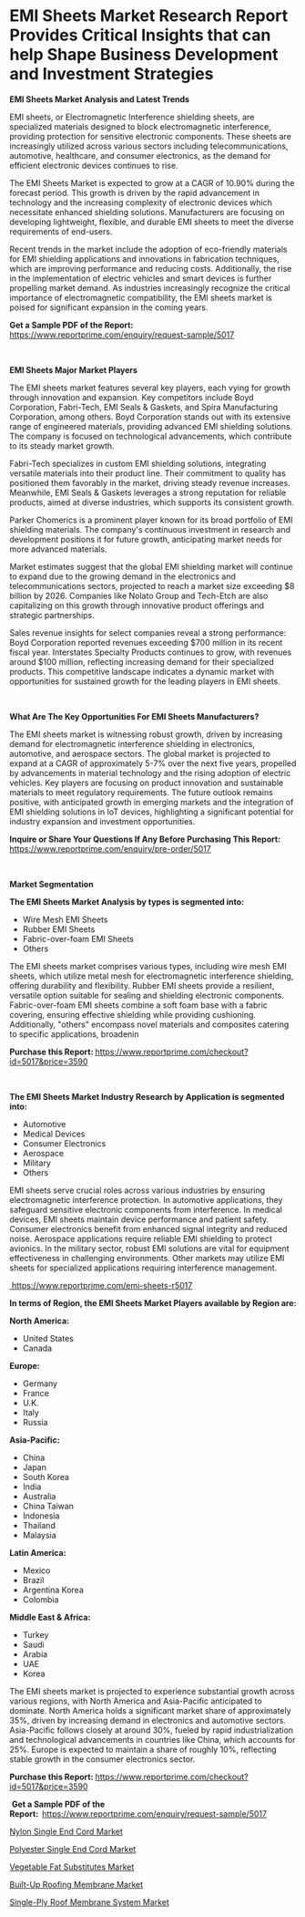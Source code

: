 <p><h1>EMI Sheets Market Research Report Provides Critical Insights that can help Shape Business Development and Investment Strategies</h1></p><p><strong>EMI Sheets Market Analysis and Latest Trends</strong></p>
<p><p>EMI sheets, or Electromagnetic Interference shielding sheets, are specialized materials designed to block electromagnetic interference, providing protection for sensitive electronic components. These sheets are increasingly utilized across various sectors including telecommunications, automotive, healthcare, and consumer electronics, as the demand for efficient electronic devices continues to rise.</p><p>The EMI Sheets Market is expected to grow at a CAGR of 10.90% during the forecast period. This growth is driven by the rapid advancement in technology and the increasing complexity of electronic devices which necessitate enhanced shielding solutions. Manufacturers are focusing on developing lightweight, flexible, and durable EMI sheets to meet the diverse requirements of end-users.</p><p>Recent trends in the market include the adoption of eco-friendly materials for EMI shielding applications and innovations in fabrication techniques, which are improving performance and reducing costs. Additionally, the rise in the implementation of electric vehicles and smart devices is further propelling market demand. As industries increasingly recognize the critical importance of electromagnetic compatibility, the EMI sheets market is poised for significant expansion in the coming years.</p></p>
<p><strong>Get a Sample PDF of the Report:&nbsp;</strong> <a href="https://www.reportprime.com/enquiry/request-sample/5017?utm_campaign=1572&utm_medium=2&utm_source=Github&utm_content=ia&utm_term=18102024&utm_id=emi-sheets">https://www.reportprime.com/enquiry/request-sample/5017</a></p>
<p>&nbsp;</p>
<p><strong>EMI Sheets Major Market Players</strong></p>
<p><p>The EMI sheets market features several key players, each vying for growth through innovation and expansion. Key competitors include Boyd Corporation, Fabri-Tech, EMI Seals & Gaskets, and Spira Manufacturing Corporation, among others. Boyd Corporation stands out with its extensive range of engineered materials, providing advanced EMI shielding solutions. The company is focused on technological advancements, which contribute to its steady market growth.</p><p>Fabri-Tech specializes in custom EMI shielding solutions, integrating versatile materials into their product line. Their commitment to quality has positioned them favorably in the market, driving steady revenue increases. Meanwhile, EMI Seals & Gaskets leverages a strong reputation for reliable products, aimed at diverse industries, which supports its consistent growth.</p><p>Parker Chomerics is a prominent player known for its broad portfolio of EMI shielding materials. The company's continuous investment in research and development positions it for future growth, anticipating market needs for more advanced materials.</p><p>Market estimates suggest that the global EMI shielding market will continue to expand due to the growing demand in the electronics and telecommunications sectors, projected to reach a market size exceeding $8 billion by 2026. Companies like Nolato Group and Tech-Etch are also capitalizing on this growth through innovative product offerings and strategic partnerships.</p><p>Sales revenue insights for select companies reveal a strong performance: Boyd Corporation reported revenues exceeding $700 million in its recent fiscal year. Interstates Specialty Products continues to grow, with revenues around $100 million, reflecting increasing demand for their specialized products. This competitive landscape indicates a dynamic market with opportunities for sustained growth for the leading players in EMI sheets.</p></p>
<p>&nbsp;</p>
<p><strong>What Are The Key Opportunities For EMI Sheets Manufacturers?</strong></p>
<p><p>The EMI sheets market is witnessing robust growth, driven by increasing demand for electromagnetic interference shielding in electronics, automotive, and aerospace sectors. The global market is projected to expand at a CAGR of approximately 5-7% over the next five years, propelled by advancements in material technology and the rising adoption of electric vehicles. Key players are focusing on product innovation and sustainable materials to meet regulatory requirements. The future outlook remains positive, with anticipated growth in emerging markets and the integration of EMI shielding solutions in IoT devices, highlighting a significant potential for industry expansion and investment opportunities.</p></p>
<p><strong>Inquire or Share Your Questions If Any Before Purchasing This Report:</strong> <a href="https://www.reportprime.com/enquiry/pre-order/5017?utm_campaign=1572&utm_medium=2&utm_source=Github&utm_content=ia&utm_term=18102024&utm_id=emi-sheets">https://www.reportprime.com/enquiry/pre-order/5017</a></p>
<p>&nbsp;</p>
<p><strong>Market Segmentation</strong></p>
<p><strong>The EMI Sheets Market Analysis by types is segmented into:</strong></p>
<p><ul><li>Wire Mesh EMI Sheets</li><li>Rubber EMI Sheets</li><li>Fabric-over-foam EMI Sheets</li><li>Others</li></ul></p>
<p><p>The EMI sheets market comprises various types, including wire mesh EMI sheets, which utilize metal mesh for electromagnetic interference shielding, offering durability and flexibility. Rubber EMI sheets provide a resilient, versatile option suitable for sealing and shielding electronic components. Fabric-over-foam EMI sheets combine a soft foam base with a fabric covering, ensuring effective shielding while providing cushioning. Additionally, "others" encompass novel materials and composites catering to specific applications, broadenin</p></p>
<p><strong>Purchase this Report:&nbsp;</strong><a href="https://www.reportprime.com/checkout?id=5017&price=3590&utm_campaign=1572&utm_medium=2&utm_source=Github&utm_content=ia&utm_term=18102024&utm_id=emi-sheets">https://www.reportprime.com/checkout?id=5017&price=3590</a></p>
<p>&nbsp;</p>
<p><strong>The EMI Sheets Market Industry Research by Application is segmented into:</strong></p>
<p><ul><li>Automotive</li><li>Medical Devices</li><li>Consumer Electronics</li><li>Aerospace</li><li>Military</li><li>Others</li></ul></p>
<p><p>EMI sheets serve crucial roles across various industries by ensuring electromagnetic interference protection. In automotive applications, they safeguard sensitive electronic components from interference. In medical devices, EMI sheets maintain device performance and patient safety. Consumer electronics benefit from enhanced signal integrity and reduced noise. Aerospace applications require reliable EMI shielding to protect avionics. In the military sector, robust EMI solutions are vital for equipment effectiveness in challenging environments. Other markets may utilize EMI sheets for specialized applications requiring interference management.</p></p>
<p><a href="https://www.reportprime.com/emi-sheets-r5017?utm_campaign=1572&utm_medium=2&utm_source=Github&utm_content=ia&utm_term=18102024&utm_id=emi-sheets">&nbsp;https://www.reportprime.com/emi-sheets-r5017</a></p>
<p><strong>In terms of Region, the EMI Sheets Market Players available by Region are:</strong></p>
<p>
    <p> <strong> North America: </strong>
        <ul>
            <li>United States</li>
            <li>Canada</li>
        </ul>
        </p> 
    <p> <strong> Europe: </strong>
        <ul>
            <li>Germany</li>
            <li>France</li>
            <li>U.K.</li>
            <li>Italy</li>
            <li>Russia</li>
        </ul>
        </p> 
    <p> <strong> Asia-Pacific: </strong>
        <ul>
            <li>China</li>
            <li>Japan</li>
            <li>South Korea</li>
            <li>India</li>
            <li>Australia</li>
            <li>China Taiwan</li>
            <li>Indonesia</li>
            <li>Thailand</li>
            <li>Malaysia</li>
        </ul>
        </p> 
    <p> <strong> Latin America: </strong>
        <ul>
            <li>Mexico</li>
            <li>Brazil</li>
            <li>Argentina Korea</li>
            <li>Colombia</li>
        </ul>
        </p> 
    <p> <strong> Middle East & Africa: </strong>
        <ul>
            <li>Turkey</li>
            <li>Saudi</li>
            <li>Arabia</li>
            <li>UAE</li>
            <li>Korea</li>
        </ul>
    </p>
    </p>
<p><p>The EMI sheets market is projected to experience substantial growth across various regions, with North America and Asia-Pacific anticipated to dominate. North America holds a significant market share of approximately 35%, driven by increasing demand in electronics and automotive sectors. Asia-Pacific follows closely at around 30%, fueled by rapid industrialization and technological advancements in countries like China, which accounts for 25%. Europe is expected to maintain a share of roughly 10%, reflecting stable growth in the consumer electronics sector.</p></p>
<p><strong>Purchase this Report: </strong><a href="https://www.reportprime.com/checkout?id=5017&price=3590&utm_campaign=1572&utm_medium=2&utm_source=Github&utm_content=ia&utm_term=18102024&utm_id=emi-sheets">https://www.reportprime.com/checkout?id=5017&price=3590</a></p>
<p>&nbsp;<strong>Get a Sample PDF of the Report:&nbsp;&nbsp;</strong><a href="https://www.reportprime.com/enquiry/request-sample/5017?utm_campaign=1572&utm_medium=2&utm_source=Github&utm_content=ia&utm_term=18102024&utm_id=emi-sheets">https://www.reportprime.com/enquiry/request-sample/5017</a></p>
<p><strong></strong></p>
<p><p><a href="https://www.linkedin.com/pulse/nylon-single-end-cord-market-forecasts-trends-impact-analysis-ab8xe?utm_campaign=1572&utm_medium=2&utm_source=Github&utm_content=ia&utm_term=18102024&utm_id=emi-sheets">Nylon Single End Cord Market</a></p><p><a href="https://www.linkedin.com/pulse/strategic-roadmap-success-global-polyester-single-end-cord-market-pvgne?utm_campaign=1572&utm_medium=2&utm_source=Github&utm_content=ia&utm_term=18102024&utm_id=emi-sheets">Polyester Single End Cord Market</a></p><p><a href="https://www.linkedin.com/pulse/vegetable-fat-substitutes-market-outlook-share-analysis-ey0zc?utm_campaign=1572&utm_medium=2&utm_source=Github&utm_content=ia&utm_term=18102024&utm_id=emi-sheets">Vegetable Fat Substitutes Market</a></p><p><a href="https://www.linkedin.com/pulse/built-up-roofing-membrane-market-trends-insights-type-application-58ytc?utm_campaign=1572&utm_medium=2&utm_source=Github&utm_content=ia&utm_term=18102024&utm_id=emi-sheets">Built-Up Roofing Membrane Market</a></p><p><a href="https://www.linkedin.com/pulse/exploring-single-ply-roof-membrane-system-market-dynamics-global-cppjc?utm_campaign=1572&utm_medium=2&utm_source=Github&utm_content=ia&utm_term=18102024&utm_id=emi-sheets">Single-Ply Roof Membrane System Market</a></p></p>